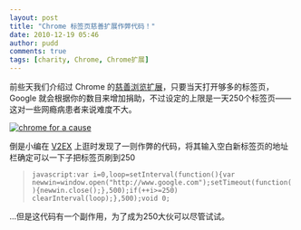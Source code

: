 ```yaml
---
layout: post
title: "Chrome 标签页慈善扩展作弊代码！"
date: 2010-12-19 05:46
author: pudd
comments: true
tags: [charity, Chrome, Chrome扩展]
---
```

前些天我们介绍过 Chrome 的[慈善浏览扩展](http://www.chromi.org/archives/9479)，只要当天打开够多的标签页，Google 就会根据你的数目来增加捐助，不过设定的上限是一天250个标签页——这对一些网瘾病患者来说难度不大。

<a href="http://img.chromi.org/2010/12/chrome-for-a-cause.png">![](http://img.chromi.org/2010/12/chrome-for-a-cause.png "chrome for a cause")</a>

倒是小编在 [V2EX](http://www.v2ex.com/t/6018) 上逛时发现了一则作弊的代码，将其输入空白新标签页的地址栏确定可以一下子把标签页刷到250



>`javascript:var i=0,loop=setInterval(function(){var newwin=window.open("http://www.google.com");setTimeout(function(){newwin.close();},500);if(++i>=250) clearInterval(loop);},500);void 0;`



…但是这代码有一个副作用，为了成为250大伙可以尽管试试。



